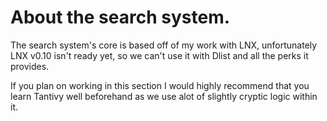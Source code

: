 # About the search system.

The search system's core is based off of my work with LNX, unfortunately LNX v0.10
isn't ready yet, so we can't use it with Dlist and all the perks it provides.

If you plan on working in this section I would highly recommend that you learn
Tantivy well beforehand as we use alot of slightly cryptic logic within it.